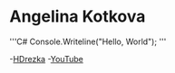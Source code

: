 
# Angelina Kotkova #

'''C#
   Console.Writeline("Hello, World");
'''

-[HDrezka](http://hdrezka.ag/)
-[YouTube](https://www.youtube.com/channel/UCWw6msvCpTDGBKpcPGMDmjA)